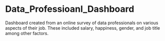 # Data_Professioanl_Dashboard
Dashboard created from an online survey of data professionals on various aspects of their job. These included salary, happiness, gender, and job title among other factors.
